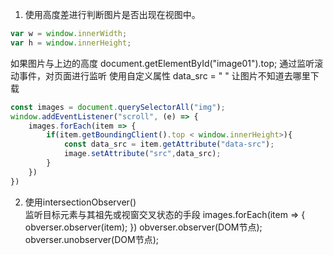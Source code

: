 1. 使用高度差进行判断图片是否出现在视图中。
```javascript
var w = window.innerWidth; 
var h = window.innerHeight;
```
如果图片与上边的高度
document.getElementById("image01").top;
通过监听滚动事件，对页面进行监听
使用自定义属性 data_src = " " 让图片不知道去哪里下载
```javascript
const images = document.querySelectorAll("img");
window.addEventListener("scroll", (e) => {
    images.forEach(item => {
        if(item.getBoundingClient().top < window.innerHeight>){
            const data_src = item.getAttribute("data-src");
            image.setAttribute("src",data_src);
        }
    })
})
```
2. 使用intersectionObserver()  
监听目标元素与其祖先或视窗交叉状态的手段
images.forEach(item => {
    obverser.observer(item);
})
obverser.observer(DOM节点);
obverser.unobserver(DOM节点);